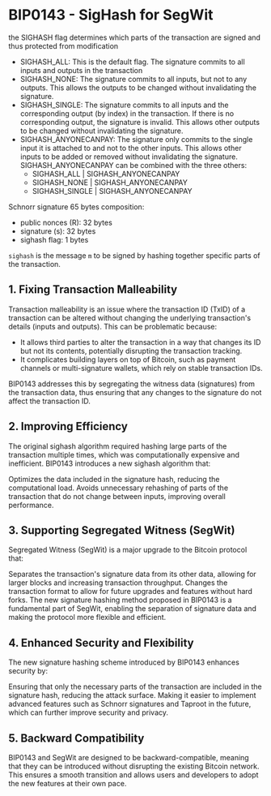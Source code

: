 # BIP0143 - SigHash for SegWit

the SIGHASH flag determines which parts of the transaction are signed and thus protected from modification
* SIGHASH_ALL: This is the default flag. The signature commits to all inputs and outputs in the transaction
* SIGHASH_NONE: The signature commits to all inputs, but not to any outputs. This allows the outputs to be changed without invalidating the signature.
* SIGHASH_SINGLE: The signature commits to all inputs and the corresponding output (by index) in the transaction. If there is no corresponding output, the signature is invalid. This allows other outputs to be changed without invalidating the signature.
* SIGHASH_ANYONECANPAY: The signature only commits to the single input it is attached to and not to the other inputs. This allows other inputs to be added or removed without invalidating the signature. SIGHASH_ANYONECANPAY can be combined with the three others:
    * SIGHASH_ALL | SIGHASH_ANYONECANPAY
    * SIGHASH_NONE | SIGHASH_ANYONECANPAY
    * SIGHASH_SINGLE | SIGHASH_ANYONECANPAY

Schnorr signature 65 bytes composition:
* public nonces (R): 32 bytes
* signature (s): 32 bytes
* sighash flag: 1 bytes

`sighash` is the message `m` to be signed by hashing together specific parts of the transaction.

## 1. Fixing Transaction Malleability
Transaction malleability is an issue where the transaction ID (TxID) of a transaction can be altered without changing the underlying transaction's details (inputs and outputs). This can be problematic because:
* It allows third parties to alter the transaction in a way that changes its ID but not its contents, potentially disrupting the transaction tracking.
* It complicates building layers on top of Bitcoin, such as payment channels or multi-signature wallets, which rely on stable transaction IDs.

BIP0143 addresses this by segregating the witness data (signatures) from the transaction data, thus ensuring that any changes to the signature do not affect the transaction ID.

## 2. Improving Efficiency
The original sighash algorithm required hashing large parts of the transaction multiple times, which was computationally expensive and inefficient. BIP0143 introduces a new sighash algorithm that:

Optimizes the data included in the signature hash, reducing the computational load.
Avoids unnecessary rehashing of parts of the transaction that do not change between inputs, improving overall performance.

## 3. Supporting Segregated Witness (SegWit)
Segregated Witness (SegWit) is a major upgrade to the Bitcoin protocol that:

Separates the transaction's signature data from its other data, allowing for larger blocks and increasing transaction throughput.
Changes the transaction format to allow for future upgrades and features without hard forks.
The new signature hashing method proposed in BIP0143 is a fundamental part of SegWit, enabling the separation of signature data and making the protocol more flexible and efficient.

## 4. Enhanced Security and Flexibility
The new signature hashing scheme introduced by BIP0143 enhances security by:

Ensuring that only the necessary parts of the transaction are included in the signature hash, reducing the attack surface.
Making it easier to implement advanced features such as Schnorr signatures and Taproot in the future, which can further improve security and privacy.

## 5. Backward Compatibility
BIP0143 and SegWit are designed to be backward-compatible, meaning that they can be introduced without disrupting the existing Bitcoin network. This ensures a smooth transition and allows users and developers to adopt the new features at their own pace.